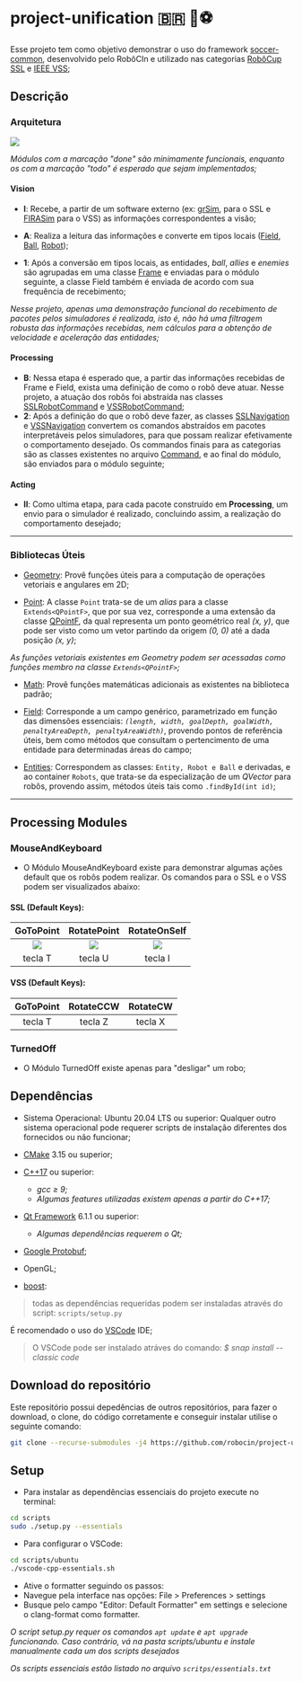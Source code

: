 # project-unification 🇧🇷 🤖⚽

Esse projeto tem como objetivo demonstrar o uso do framework [soccer-common](https://github.com/robocin/soccer-common), desenvolvido pelo RobôCIn e utilizado nas categorias [RobôCup SSL](https://ssl.robocup.org/) e [IEEE VSS](https://ieeevss.github.io/vss/);

## Descrição

### Arquitetura

![](docs/arquitetura.png)

*Módulos com a marcação "done" são minimamente funcionais, enquanto os com a marcação "todo" é esperado que sejam implementados;*

#### Vision

-   **I**: Recebe, a partir de um software externo (ex: [grSim](https://github.com/RoboCup-SSL/grSim), para o SSL e [FIRASim](https://github.com/VSSSLeague/FIRASim) para o VSS) as informações correspondentes a visão;

-   **A**: Realiza a leitura das informações e converte em tipos locais ([Field](https://github.com/robocin/soccer-common/blob/master/include/soccer-common/Field/Field.h), [Ball](https://github.com/robocin/soccer-common/blob/master/include/soccer-common/Entities/Ball/Ball.h), [Robot](https://github.com/robocin/soccer-common/blob/master/include/soccer-common/Entities/Robot/Robot.h));

-   **1**: Após a conversão em tipos locais, as entidades, _ball_, _allies_ e _enemies_ são agrupadas em uma classe [Frame](https://github.com/robocin/project-unification/blob/main/src/Packages/Frame/Frame.h) e enviadas para o módulo seguinte, a classe Field também é enviada de acordo com sua frequência de recebimento;

*Nesse projeto, apenas uma demonstração funcional do recebimento de pacotes pelos simuladores é realizada, isto é, não há uma filtragem robusta das informações recebidas, nem cálculos para a obtenção de velocidade e aceleração das entidades;*

#### Processing

-   **B**: Nessa etapa é esperado que, a partir das informações recebidas de Frame e Field, exista uma definição de como o robô deve atuar. Nesse projeto, a atuação dos robôs foi abstraída nas classes [SSLRobotCommand](https://github.com/robocin/project-unification/blob/main/src/Packages/SSLRobotCommand/SSLRobotCommand.h) e [VSSRobotCommand](https://github.com/robocin/project-unification/blob/main/src/Packages/VSSRobotCommand/VSSRobotCommand.h);
-   **2**: Após a definição do que o robô deve fazer, as classes [SSLNavigation](https://github.com/robocin/project-unification/blob/main/src/Modules/Processing/ProcessingUtils/SSLNavigation/SSLNavigation.h) e [VSSNavigation](https://github.com/robocin/project-unification/blob/main/src/Modules/Processing/ProcessingUtils/VSSNavigation/VSSNavigation.h) convertem os comandos abstraídos em pacotes interpretáveis pelos simuladores, para que possam realizar efetivamente o comportamento desejado. Os commandos finais para as categorias são as classes existentes no arquivo [Command](https://github.com/robocin/project-unification/blob/main/src/Packages/Command/Command.h), e ao final do módulo, são enviados para o módulo seguinte;

#### Acting

-   **II**: Como ultima etapa, para cada pacote construído em **Processing**, um envio para o simulador é realizado, concluindo assim, a realização do comportamento desejado;

---

### Bibliotecas Úteis

- [Geometry](https://github.com/robocin/soccer-common/blob/master/include/soccer-common/Geometry/Geometry.h): Provê funções úteis para a computação de operações vetoriais e angulares em 2D;

- [Point](https://github.com/robocin/soccer-common/blob/master/include/soccer-common/Extends/QPoint/ExtendsQPoint.h): A classe ```Point``` trata-se de um *alias* para a classe ```Extends<QPointF>```, que por sua vez, corresponde a uma extensão da classe [QPointF](https://doc.qt.io/qt-6/qpointf.html), da qual representa um ponto geométrico real *(x, y)*, que pode ser visto como um vetor partindo da origem *(0, 0)* até a dada posição *(x, y)*;

*As funções vetoriais existentes em Geometry podem ser acessadas como funções membro na classe ```Extends<QPointF>```;*

- [Math](https://github.com/robocin/soccer-common/blob/master/include/soccer-common/Math/Math.h): Provê funções matemáticas adicionais as existentes na biblioteca padrão;

- [Field](https://github.com/robocin/soccer-common/blob/master/include/soccer-common/Field/Field.h): Corresponde a um campo genérico, parametrizado em função das dimensões essenciais: *```(length, width, goalDepth, goalWidth, penaltyAreaDepth, penaltyAreaWidth)```*, provendo pontos de referência úteis, bem como métodos que consultam o pertencimento de uma entidade para determinadas áreas do campo;

- [Entities](https://github.com/robocin/soccer-common/tree/master/include/soccer-common/Entities): Correspondem as classes: ```Entity, Robot e Ball``` e derivadas, e ao container ```Robots```, que trata-se da especialização de um _QVector_ para robôs, provendo assim, métodos úteis tais como ```.findById(int id)```;

---

## Processing Modules
### MouseAndKeyboard

- O Módulo MouseAndKeyboard existe para demonstrar algumas ações default que os robôs podem realizar. Os comandos para o SSL e o VSS podem ser visualizados abaixo:

#### SSL (Default Keys):
 |         GoToPoint         |          RotatePoint          |         RotateOnSelf         |
 | :-----------------------: | :---------------------------: | :--------------------------: |
 | ![](docs/go-to-point.gif) | ![](docs/rotate-in-point.gif) | ![](docs/rotate-on-self.gif) |
 |          tecla T          |            tecla U            |           tecla I            |

#### VSS (Default Keys):
 | GoToPoint | RotateCCW | RotateCW |
 | :-------: | :-------: | :------: |
 |  tecla T  |  tecla Z  | tecla X  |

### TurnedOff
- O Módulo TurnedOff existe apenas para "desligar" um robo;

## Dependências

- Sistema Operacional: Ubuntu 20.04 LTS ou superior:
Qualquer outro sistema operacional pode requerer scripts de instalação diferentes dos fornecidos ou não funcionar;

- [CMake](https://cmake.org/) 3.15 ou superior;
- [C++17](https://en.cppreference.com/w/cpp/17) ou superior:
    - _gcc ≥ 9;_
    - _Algumas features utilizadas existem apenas a partir do C++17;_
- [Qt Framework](https://www.qt.io/) 6.1.1 ou superior:
    - _Algumas dependências requerem o Qt;_
- [Google Protobuf](https://developers.google.com/protocol-buffers);
- OpenGL;
- [boost](https://www.boost.org/):

> todas as dependências requeridas podem ser instaladas através do script: `scripts/setup.py`

É recomendado o uso do [VSCode](https://code.visualstudio.com/) IDE;

> O VSCode pode ser instalado atráves do comando: _$ snap install --classic code_

## Download do repositório
Este repositório possui depedências de outros repositórios, para fazer o download, o clone, do código corretamente e conseguir instalar utilise o seguinte comando:
``` bash
git clone --recurse-submodules -j4 https://github.com/robocin/project-unification.git
```
## Setup

-   Para instalar as dependências essenciais do projeto execute no terminal:
``` bash
cd scripts
sudo ./setup.py --essentials
```

-   Para configurar o VSCode:
``` bash
cd scripts/ubuntu
./vscode-cpp-essentials.sh
```
    
-   Ative o formatter seguindo os passos:
-   Navegue pela interface nas opções: File > Preferences > settings
-   Busque pelo campo "Editor: Default Formatter" em settings e selecione o clang-format como formatter.

*O script setup.py requer os comandos ```apt update``` e ```apt upgrade``` funcionando. Caso contrário, vá na pasta scripts/ubuntu e instale manualmente cada um dos scripts desejados*

*Os scripts essenciais estão listado no arquivo ```scritps/essentials.txt```*
